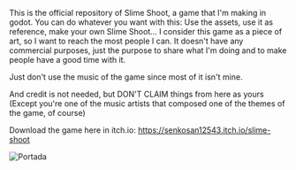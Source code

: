 This is the official repository of Slime Shoot, a game that I'm making in godot. You can do whatever you want with this: Use the assets, use it as reference, make your own Slime Shoot...
I consider this game as a piece of art, so I want to reach the most people I can. It doesn't have any commercial purposes, just the purpose to share what I'm doing and to make people have a good time with it.

Just don't use the music of the game since most of it isn't mine.

And credit is not needed, but DON'T CLAIM things from here as yours (Except you're one of the music artists that composed one of the themes of the game, of course)

Download the game here in itch.io: https://senkosan12543.itch.io/slime-shoot

![Portada](https://github.com/SenkoChansey12543/Slime-Shoot/assets/142628253/b3a354a6-fa82-489e-a244-04d8cfa9b88f)
